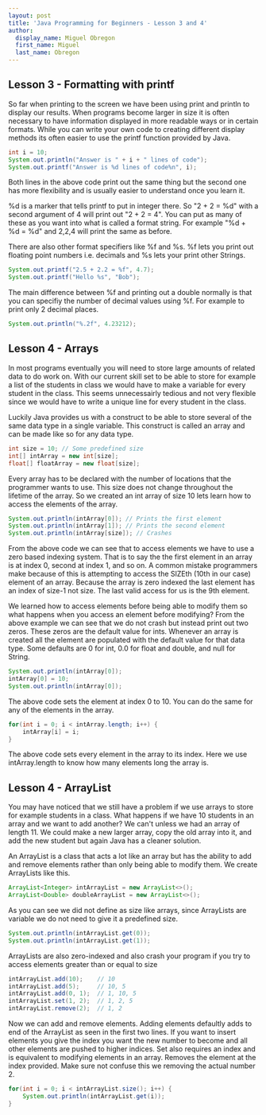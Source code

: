 ```yaml
---
layout: post
title: 'Java Programming for Beginners - Lesson 3 and 4'
author:
  display_name: Miguel Obregon
  first_name: Miguel
  last_name: Obregon
---
```


## Lesson 3 - Formatting with printf

So far when printing to the screen we have been using print and println to
display our results. When programs become larger in size it is often necessary
to have information displayed in more readable ways or in certain formats. While
you can write your own code to creating different display methods its often
easier to use the printf function provided by Java.

```java
int i = 10;
System.out.println("Answer is " + i + " lines of code");
System.out.printf("Answer is %d lines of code%n", i);
```

Both lines in the above code print out the same thing but the second one has
more flexibility and is usually easier to understand once you learn it.

%d is a marker that tells printf to put in integer there. So "2 + 2 = %d" with a
second argument of 4 will print out "2 + 2 = 4". You can put as many of these as
you want into what is called a format string. For example "%d + %d = %d" and
2,2,4 will print the same as before.

There are also other format specifiers like %f and %s. %f lets you print out
floating point numbers i.e. decimals and %s lets your print other Strings.

```java
System.out.printf("2.5 + 2.2 = %f", 4.7);
System.out.printf("Hello %s", "Bob");
```

The main difference between %f and printing out a double normally is that you
can specifiy the number of decimal values using %f. For example to print only 2
decimal places.

```java
System.out.println("%.2f", 4.23212);
```

## Lesson 4 - Arrays

In most programs eventually you will need to store large amounts of related
data to do work on. With our current skill set to be able to store for example a
list of the students in class we would have to make a variable for every student
in the class. This seems unnecessairly tedious and not very flexible since we
would have to write a unique line for every student in the class.

Luckily Java provides us with a construct to be able to store several of the
same data type in a single variable. This construct is called an array and can
be made like so for any data type.

```java
int size = 10; // Some predefined size
int[] intArray = new int[size];
float[] floatArray = new float[size];
```

Every array has to be declared with the number of locations that the programmer
wants to use. This size does not change throughout the lifetime of the array. So
we created an int array of size 10 lets learn how to access the elements of the
array.

```java
System.out.println(intArray[0]); // Prints the first element
System.out.println(intArray[1]); // Prints the second element
System.out.println(intArray[size]); // Crashes
```

From the above code we can see that to access elements we have to use a zero
based indexing system. That is to say the the first element in an array is at
index 0, second at index 1, and so on. A common mistake programmers make because
of this is attempting to access the SIZEth (10th in our case) element of an
array. Because the array is zero indexed the last element has an index of size-1
not size. The last valid access for us is the 9th element.

We learned how to access elements before being able to modify them so what
happens when you access an element before modifying? From the above example we
can see that we do not crash but instead print out two zeros. These zeros are
the default value for ints. Whenever an array is created all the element are
populated with the default value for that data type. Some defaults are 0 for
int, 0.0 for float and double, and null for String.

```java
System.out.println(intArray[0]);
intArray[0] = 10;
System.out.println(intArray[0]);
```

The above code sets the element at index 0 to 10. You can do the same for any of
the elements in the array.

```java
for(int i = 0; i < intArray.length; i++) {
    intArray[i] = i;
}
```

The above code sets every element in the array to its index. Here we use
intArray.length to know how many elements long the array is.

## Lesson 4 - ArrayList

You may have noticed that we still have a problem if we use arrays to store for
example students in a class. What happens if we have 10 students in an array and
we want to add another? We can't unless we had an array of length 11. We could
make a new larger array, copy the old array into it, and add the new student but
again Java has a cleaner solution.

An ArrayList is a class that acts a lot like an array but has the ability to add
and remove elements rather than only being able to modify them. We create
ArrayLists like this.

```java
ArrayList<Integer> intArrayList = new ArrayList<>();
ArrayList<Double> doubleArrayList = new ArrayList<>();
```

As you can see we did not define as size like arrays, since  ArrayLists are
variable we do not need to give it a predefined size.

```java
System.out.println(intArrayList.get(0));
System.out.println(intArrayList.get(1));
```

ArrayLists are also zero-indexed and also crash your program if you try to
access elements greater than or equal to size

```java
intArrayList.add(10);    // 10
intArrayList.add(5);     // 10, 5
intArrayList.add(0, 1);  // 1, 10, 5
intArrayList.set(1, 2);  // 1, 2, 5
intArrayList.remove(2);  // 1, 2
```

Now we can add and remove elements. Adding elements defaultly adds to end of the
ArrayList as seen in the first two lines. If you want to insert elements you
give the index you want the new number to become and all other elements are
pushed to higher indices. Set also requires an index and is equivalent to
modifying elements in an array. Removes the element at the index provided. Make
sure not confuse this we removing the actual number 2.

```java
for(int i = 0; i < intArrayList.size(); i++) {
    System.out.println(intArrayList.get(i));
}
```
